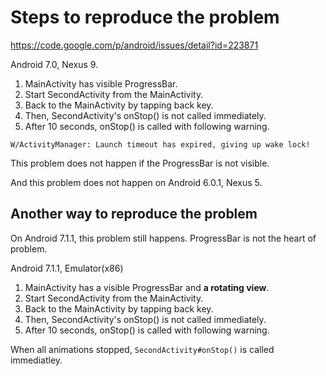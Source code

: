 # Steps to reproduce the problem
https://code.google.com/p/android/issues/detail?id=223871

Android 7.0, Nexus 9.

1. MainActivity has visible ProgressBar.
2. Start SecondActivity from the MainActivity.
3. Back to the MainActivity by tapping back key.
4. Then, SecondActivity's onStop() is not called immediately.
5. After 10 seconds, onStop() is called with following warning.

```
W/ActivityManager: Launch timeout has expired, giving up wake lock!
```

This problem does not happen if the ProgressBar is not visible.

And this problem does not happen on Android 6.0.1, Nexus 5.

## Another way to reproduce the problem

On Android 7.1.1, this problem still happens. ProgressBar is not the heart of problem.

Android 7.1.1, Emulator(x86)

1. MainActivity has a visible ProgressBar and **a rotating view**.
2. Start SecondActivity from the MainActivity.
3. Back to the MainActivity by tapping back key.
4. Then, SecondActivity's onStop() is not called immediately.
5. After 10 seconds, onStop() is called with following warning.

When all animations stopped, `SecondActivity#onStop()` is called immediatley.
